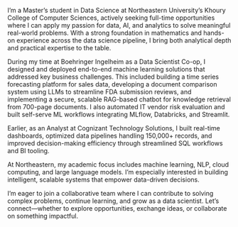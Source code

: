 I’m a Master’s student in Data Science at Northeastern University’s Khoury College of Computer Sciences, actively seeking full-time opportunities where I can apply my passion for data, AI, and analytics to solve meaningful real-world problems. With a strong foundation in mathematics and hands-on experience across the data science pipeline, I bring both analytical depth and practical expertise to the table.

During my time at Boehringer Ingelheim as a Data Scientist Co-op, I designed and deployed end-to-end machine learning solutions that addressed key business challenges. This included building a time series forecasting platform for sales data, developing a document comparison system using LLMs to streamline FDA submission reviews, and implementing a secure, scalable RAG-based chatbot for knowledge retrieval from 700-page documents. I also automated IT vendor risk evaluation and built self-serve ML workflows integrating MLflow, Databricks, and Streamlit.

Earlier, as an Analyst at Cognizant Technology Solutions, I built real-time dashboards, optimized data pipelines handling 150,000+ records, and improved decision-making efficiency through streamlined SQL workflows and BI tooling.

At Northeastern, my academic focus includes machine learning, NLP, cloud computing, and large language models. I’m especially interested in building intelligent, scalable systems that empower data-driven decisions.

I’m eager to join a collaborative team where I can contribute to solving complex problems, continue learning, and grow as a data scientist. Let’s connect—whether to explore opportunities, exchange ideas, or collaborate on something impactful.
